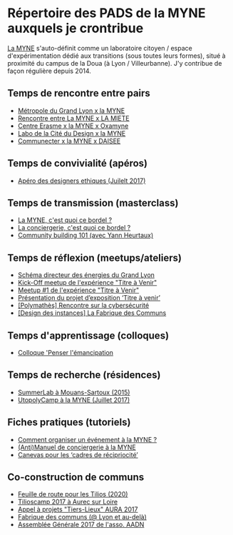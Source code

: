# Répertoire des PADS de la MYNE auxquels je crontribue

[La MYNE]( http://lamyne.org) s'auto-définit comme un laboratoire citoyen / espace d'expérimentation dédié aux transitions (sous toutes leurs formes), situé à proximité du campus de la Doua (à Lyon / Villeurbanne). J'y contribue de façon régulière depuis 2014. 

## Temps de rencontre entre pairs
* [Métropole du Grand Lyon x la MYNE](https://pad.lamyne.org/s/SkQXjMEq-)
* [Rencontre entre La MYNE x LA MIETE](https://pad.lamyne.org/s/BJ5ZQn78Z)
* [Centre Erasme x la MYNE x Oxamyne](https://pad.lamyne.org/s/SJngwjQSb)
* [Labo de la Cité du Design x la MYNE](https://annuel2.framapad.org/p/myne-cite-design)
* [Communecter x la MYNE x DAISEE](https://pad.lamyne.org/s/SJmHZJYN-)
 
## Temps de convivialité (apéros)
* [Apéro des designers ethiques (Juilelt 2017)](https://pad.lamyne.org/s/Bk2-qDcBW)

## Temps de transmission (masterclass)
* [La MYNE, c'est quoi ce bordel ?](https://pad.lamyne.org/s/By6Rq42GW)
* [La conciergerie, c'est quoi ce bordel ?](https://pad.lamyne.org/s/r1LL3wSmZ)
* [Community building 101 (avec Yann Heurtaux)](https://pad.lamyne.org/s/BJk4-Lti-)

## Temps de réflexion (meetups/ateliers)
* [Schéma directeur des énergies du Grand Lyon](https://pad.lamyne.org/s/BJApqzsWZ)
* [Kick-Off meetup de l'expérience "Titre à Venir"](https://hackmd.io/s/ryQmhtlxb)
* [Meetup #1 de l'expérience "Titre à Venir"](https://pad.lamyne.org/s/ryHA5RLqb)
* [Présentation du projet d’exposition ‘Titre à venir’](https://hackmd.io/s/SJJCcK81W)
* [[Polymathès] Rencontre sur la cybersécurité](https://pad.lamyne.org/s/ry3nOo9ib)
* [[Design des instances] La Fabrique des Communs](https://pad.lamyne.org/s/S1m_Yimab)

## Temps d'apprentissage (colloques)
* [Colloque 'Penser l'émancipation](https://pad.lamyne.org/s/ByJHkdqcb)

## Temps de recherche (résidences)
* [SummerLab à Mouans-Sartoux (2015)](https://pad.lamyne.org/s/Bkq0ebASW)
* [UtopolyCamp à la MYNE (Juillet 2017)](https://pad.lamyne.org/s/BkvcrmwUW)

## Fiches pratiques (tutoriels)
* [Comment organiser un événement à la MYNE ?](https://pad.lamyne.org/s/SJM_4iMEW)
* [(Anti)Manuel de conciergerie à la MYNE](https://pad.lamyne.org/s/H1ptRY7-W)
* [Canevas pour les ‘cadres de récipriocité’](https://pad.lamyne.org/s/HyzvDOafZ)

## Co-construction de communs
* [Feuille de route pour les Tilios (2020)](https://pad.lamyne.org/s/SJElRDI7b)
* [Tilioscamp 2017 à Aurec sur Loire](https://pad.lamyne.org/s/r1Hgi9VI-)
* [Appel à projets "Tiers-Lieux" AURA 2017](https://pad.lamyne.org/s/HkspVDy3W)
* [Fabrique des communs (@ Lyon et au-delà)](https://pad.lamyne.org/s/HyHZVeuNW)
* [Assemblée Générale 2017 de l'asso. AADN](https://hackmd.io/s/H14NbVL1-)


